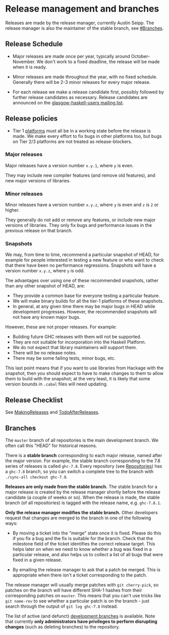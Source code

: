 # Release management and branches


Releases are made by the release manager, currently Austin Seipp. The release manager is also the maintainer of the stable branch, see [\#Branches](working-conventions/releases#branches).

## Release Schedule

- Major releases are made once per year, typically around October-November.  We don't work to a fixed deadline, the release will be made when it is ready.

- Minor releases are made throughout the year, with no fixed schedule.  Generally there will be 2-3 minor releases for every major release.

- For each release we make a release candidate first, possibly followed by further release candidates as necessary.  Release candidates are announced on the [ glasgow-haskell-users mailing list](http://www.haskell.org/mailman/listinfo/glasgow-haskell-users).

## Release policies

- Tier 1 [platforms](platforms) must all be in a working state before the release is made.  We make every effort to fix bugs in other platforms too, but bugs on Tier 2/3 platforms are not treated as release-blockers.

### Major releases


Major releases have a version number `x.y.1`, where `y` is even.


They may include new compiler features (and remove old features), and new major versions of libraries.

### Minor releases


Minor releases have a version number `x.y.z`, where `y` is even and `z` is `2` or higher.


They generally do not add or remove any features, or include new major versions of libraries. They only fix bugs and performance issues in the previous release on that branch.

### Snapshots


We may, from time to time, recommend a particular snapshot of HEAD, for example for people interested in testing a new feature or who want to check that there have been no performance regressions. Snapshots will have a version number `x.y.z`, where `y` is odd.


The advantages over using one of these recommended snapshots, rather than any other snapshot of HEAD, are:

- They provide a common base for everyone testing a particular feature.
- We will make binary builds for all the tier-1 platforms of these snapshots.
- In general, at any given time there may be major bugs in HEAD while development progresses. However, the recommended snapshots will not have any known major bugs.


However, these are not proper releases. For example:

- Building future GHC releases with them will not be supported.
- They are not suitable for incorporation into the Haskell Platform.
- We do not expect that library maintainers will support them.
- There will be no release notes.
- There may be some failing tests, minor bugs, etc.


This last point means that if you want to use libraries from Hackage with the snapshot, then you should expect to have to make changes to them to allow them to build with the snapshot; at the very least, it is likely that some version bounds in `.cabal` files will need updating.

## Release Checklist


See [MakingReleases](making-releases) and [TodoAfterReleases](todo-after-releases).

## Branches


The `master` branch of all repositories is the main development branch.  We often call this "HEAD" for historical reasons.


There is a **stable branch** corresponding to each major release, named after the major version.  For example, the stable branch corresponding to the 7.8 series of releases is called `ghc-7.8`.  Every repository (see [Repositories](working-conventions/repositories)) has a `ghc-7.8` branch, so you can switch a complete tree to the branch with `./sync-all checkout ghc-7.8`.

**Releases are only made from the stable branch.**  The stable branch for a major release is created by the release manager shortly before the release candidate (a couple of weeks or so).  When the release is made, the stable branch (of all repositories) is tagged with the release name, e.g. `ghc-7.8.1`.

**Only the release manager modifies the stable branch.**  Other developers request that changes are merged to the branch in one of the following ways:

- By moving a ticket into the "merge" state once it is fixed.  Please do this if you fix a bug and the fix is suitable for the branch.  Check that the milestone field of the ticket identifies the correct release target. This helps later on when we need to know whether a bug was fixed in a particular release, and also helps us to collect a list of all bugs that were fixed in a given release.

- By emailing the release manager to ask that a patch be merged.  This is appropriate when there isn't a ticket corresponding to the patch.


The release manager will usually merge patches with `git cherry-pick`, so patches on the branch will have different SHA-1 hashes from their corresponding patches on `master`.  This means that you can't use tricks like `git name-rev` to see whether a particular patch is on the branch - just search through the output of `git log ghc-7.8` instead.


The list of active (and defunct) [development branches](active-branches) is available. Note that currently **only administrators have privileges to perform disrupting changes** (such as deleting branches) to the repository.
